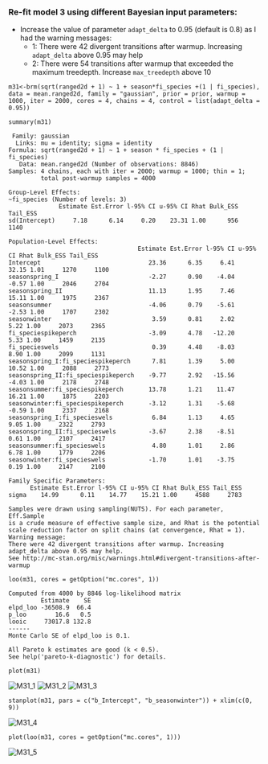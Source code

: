 ### Re-fit model 3 using different Bayesian input parameters:

- Increase the value of parameter `adapt_delta` to 0.95 (default is 0.8) as I had the warning messages:
  - 1: There were 42 divergent transitions after warmup. Increasing `adapt_delta` above 0.95 may help
  - 2: There were 54 transitions after warmup that exceeded the maximum treedepth. Increase `max_treedepth` above 10
                                         
`m31<-brm(sqrt(ranged2d + 1) ~ 1 + season*fi_species +(1 | fi_species), data = mean.ranged2d, family = "gaussian", prior = prior, warmup = 1000, iter = 2000, cores = 4, chains = 4, control = list(adapt_delta = 0.95))`

`summary(m31)`
```
 Family: gaussian 
  Links: mu = identity; sigma = identity 
Formula: sqrt(ranged2d + 1) ~ 1 + season * fi_species + (1 | fi_species) 
   Data: mean.ranged2d (Number of observations: 8846) 
Samples: 4 chains, each with iter = 2000; warmup = 1000; thin = 1;
         total post-warmup samples = 4000

Group-Level Effects: 
~fi_species (Number of levels: 3) 
              Estimate Est.Error l-95% CI u-95% CI Rhat Bulk_ESS Tail_ESS
sd(Intercept)     7.18      6.14     0.20    23.31 1.00      956     1140

Population-Level Effects: 
                                    Estimate Est.Error l-95% CI u-95% CI Rhat Bulk_ESS Tail_ESS
Intercept                              23.36      6.35     6.41    32.15 1.01     1270     1100
seasonspring_I                         -2.27      0.90    -4.04    -0.57 1.00     2046     2704
seasonspring_II                        11.13      1.95     7.46    15.11 1.00     1975     2367
seasonsummer                           -4.06      0.79    -5.61    -2.53 1.00     1707     2302
seasonwinter                            3.59      0.81     2.02     5.22 1.00     2073     2365
fi_speciespikeperch                    -3.09      4.78   -12.20     5.33 1.00     1459     2135
fi_specieswels                          0.39      4.48    -8.03     8.90 1.00     2099     1131
seasonspring_I:fi_speciespikeperch      7.81      1.39     5.00    10.52 1.00     2088     2773
seasonspring_II:fi_speciespikeperch    -9.77      2.92   -15.56    -4.03 1.00     2178     2748
seasonsummer:fi_speciespikeperch       13.78      1.21    11.47    16.21 1.00     1875     2203
seasonwinter:fi_speciespikeperch       -3.12      1.31    -5.68    -0.59 1.00     2337     2168
seasonspring_I:fi_specieswels           6.84      1.13     4.65     9.05 1.00     2322     2793
seasonspring_II:fi_specieswels         -3.67      2.38    -8.51     0.61 1.00     2107     2417
seasonsummer:fi_specieswels             4.80      1.01     2.86     6.78 1.00     1779     2206
seasonwinter:fi_specieswels            -1.70      1.01    -3.75     0.19 1.00     2147     2100

Family Specific Parameters: 
      Estimate Est.Error l-95% CI u-95% CI Rhat Bulk_ESS Tail_ESS
sigma    14.99      0.11    14.77    15.21 1.00     4588     2783

Samples were drawn using sampling(NUTS). For each parameter, Eff.Sample 
is a crude measure of effective sample size, and Rhat is the potential 
scale reduction factor on split chains (at convergence, Rhat = 1).
Warning message:
There were 42 divergent transitions after warmup. Increasing adapt_delta above 0.95 may help.
See http://mc-stan.org/misc/warnings.html#divergent-transitions-after-warmup
```

`loo(m31, cores = getOption("mc.cores", 1))`

```
Computed from 4000 by 8846 log-likelihood matrix
         Estimate    SE
elpd_loo -36508.9  66.4
p_loo        16.6   0.5
looic     73017.8 132.8
------
Monte Carlo SE of elpd_loo is 0.1.

All Pareto k estimates are good (k < 0.5).
See help('pareto-k-diagnostic') for details.
```


`plot(m31)`

![M31_1](/Plots/M31_1.png "M31_1")
![M31_2](/Plots/M31_2.png "M31_2")
![M31_3](/Plots/M31_3.png "M31_3")

`stanplot(m31, pars = c("b_Intercept", "b_seasonwinter")) + xlim(c(0, 9))`

![M31_4](/Plots/M31_4.png "M31_4")

`plot(loo(m31, cores = getOption("mc.cores", 1)))`

![M31_5](/Plots/M31_5.png "M31_5")

